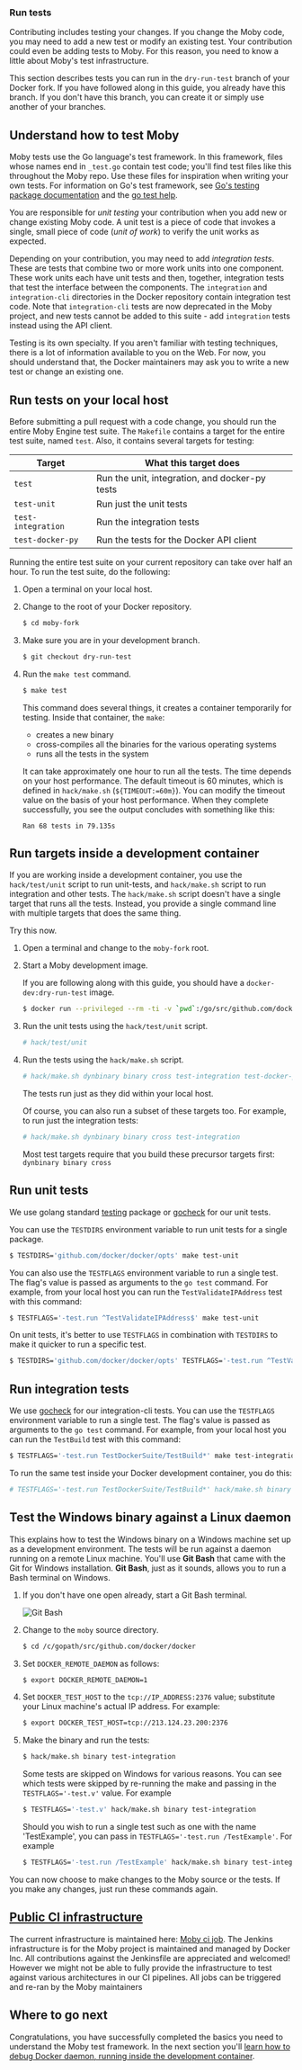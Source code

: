 ### Run tests

Contributing includes testing your changes. If you change the Moby code, you
may need to add a new test or modify an existing test. Your contribution could
even be adding tests to Moby. For this reason, you need to know a little
about Moby's test infrastructure.

This section describes tests you can run in the `dry-run-test` branch of your Docker
fork. If you have followed along in this guide, you already have this branch.
If you don't have this branch, you can create it or simply use another of your
branches.

## Understand how to test Moby

Moby tests use the Go language's test framework. In this framework, files
whose names end in `_test.go` contain test code; you'll find test files like
this throughout the Moby repo. Use these files for inspiration when writing
your own tests. For information on Go's test framework, see <a
href="http://golang.org/pkg/testing/" target="_blank">Go's testing package
documentation</a> and the <a href="http://golang.org/cmd/go/#hdr-Test_packages"
target="_blank">go test help</a>.

You are responsible for _unit testing_ your contribution when you add new or
change existing Moby code. A unit test is a piece of code that invokes a
single, small piece of code (_unit of work_) to verify the unit works as
expected.

Depending on your contribution, you may need to add _integration tests_. These
are tests that combine two or more work units into one component. These work
units each have unit tests and then, together, integration tests that test the
interface between the components. The `integration` and `integration-cli`
directories in the Docker repository contain integration test code.  Note that
`integration-cli` tests are now deprecated in the Moby project, and new tests
cannot be added to this suite - add `integration` tests instead using the API
client.

Testing is its own specialty. If you aren't familiar with testing techniques,
there is a lot of information available to you on the Web. For now, you should
understand that, the Docker maintainers may ask you to write a new test or
change an existing one.

## Run tests on your local host

Before submitting a pull request with a code change, you should run the entire
Moby Engine test suite. The `Makefile` contains a target for the entire test
suite, named `test`. Also, it contains several targets for
testing:

| Target                 | What this target does                          |
| ---------------------- | ---------------------------------------------- |
| `test`                 | Run the unit, integration, and docker-py tests |
| `test-unit`            | Run just the unit tests                        |
| `test-integration`     | Run the integration tests                      |
| `test-docker-py`       | Run the tests for the Docker API client        |

Running the entire test suite on your current repository can take over half an
hour. To run the test suite, do the following:

1.  Open a terminal on your local host.

2.  Change to the root of your Docker repository.

    ```bash
    $ cd moby-fork
    ```

3.  Make sure you are in your development branch.

    ```bash
    $ git checkout dry-run-test
    ```

4.  Run the `make test` command.

    ```bash
    $ make test
    ```

    This command does several things, it creates a container temporarily for
    testing. Inside that container, the `make`:

    * creates a new binary
    * cross-compiles all the binaries for the various operating systems
    * runs all the tests in the system

    It can take approximately one hour to run all the tests. The time depends
    on your host performance. The default timeout is 60 minutes, which is
    defined in `hack/make.sh` (`${TIMEOUT:=60m}`). You can modify the timeout
    value on the basis of your host performance. When they complete
    successfully, you see the output concludes with something like this:

    ```none
    Ran 68 tests in 79.135s
    ```

## Run targets inside a development container

If you are working inside a development container, you use the
`hack/test/unit` script to run unit-tests, and `hack/make.sh` script to run
integration and other tests. The `hack/make.sh` script doesn't
have a single target that runs all the tests. Instead, you provide a single
command line with multiple targets that does the same thing.

Try this now.

1.  Open a terminal and change to the `moby-fork` root.

2.  Start a Moby development image.

    If you are following along with this guide, you should have a
    `docker-dev:dry-run-test` image.

    ```bash
    $ docker run --privileged --rm -ti -v `pwd`:/go/src/github.com/docker/docker docker-dev:dry-run-test /bin/bash
    ```

3.  Run the unit tests using the `hack/test/unit` script.

    ```bash
    # hack/test/unit
    ```

4.  Run the tests using the `hack/make.sh` script.

    ```bash
    # hack/make.sh dynbinary binary cross test-integration test-docker-py
    ```

    The tests run just as they did within your local host.

    Of course, you can also run a subset of these targets too. For example, to run
    just the integration tests:

    ```bash
    # hack/make.sh dynbinary binary cross test-integration
    ```

    Most test targets require that you build these precursor targets first:
    `dynbinary binary cross`


## Run unit tests

We use golang standard [testing](https://golang.org/pkg/testing/)
package or [gocheck](https://labix.org/gocheck) for our unit tests.

You can use the `TESTDIRS` environment variable to run unit tests for
a single package.

```bash
$ TESTDIRS='github.com/docker/docker/opts' make test-unit
```

You can also use the `TESTFLAGS` environment variable to run a single test. The
flag's value is passed as arguments to the `go test` command. For example, from
your local host you can run the `TestValidateIPAddress` test with this command:

```bash
$ TESTFLAGS='-test.run ^TestValidateIPAddress$' make test-unit
```

On unit tests, it's better to use `TESTFLAGS` in combination with
`TESTDIRS` to make it quicker to run a specific test.

```bash
$ TESTDIRS='github.com/docker/docker/opts' TESTFLAGS='-test.run ^TestValidateIPAddress$' make test-unit
```

## Run integration tests

We use [gocheck](https://labix.org/gocheck) for our integration-cli tests.
You can use the `TESTFLAGS` environment variable to run a single test. The
flag's value is passed as arguments to the `go test` command. For example, from
your local host you can run the `TestBuild` test with this command:

```bash
$ TESTFLAGS='-test.run TestDockerSuite/TestBuild*' make test-integration
```

To run the same test inside your Docker development container, you do this:

```bash
# TESTFLAGS='-test.run TestDockerSuite/TestBuild*' hack/make.sh binary test-integration
```

## Test the Windows binary against a Linux daemon

This explains how to test the Windows binary on a Windows machine set up as a
development environment. The tests will be run against a daemon
running on a remote Linux machine. You'll use **Git Bash** that came with the
Git for Windows installation. **Git Bash**, just as it sounds, allows you to
run a Bash terminal on Windows.

1.  If you don't have one open already, start a Git Bash terminal.

    ![Git Bash](images/git_bash.png)

2.  Change to the `moby` source directory.

    ```bash
    $ cd /c/gopath/src/github.com/docker/docker
    ```

3.  Set `DOCKER_REMOTE_DAEMON` as follows:

    ```bash
    $ export DOCKER_REMOTE_DAEMON=1
    ```

4.  Set `DOCKER_TEST_HOST` to the `tcp://IP_ADDRESS:2376` value; substitute your
    Linux machine's actual IP address. For example:

    ```bash
    $ export DOCKER_TEST_HOST=tcp://213.124.23.200:2376
    ```

5.  Make the binary and run the tests:

    ```bash
    $ hack/make.sh binary test-integration
    ```
    Some tests are skipped on Windows for various reasons. You can see which
    tests were skipped by re-running the make and passing in the
   `TESTFLAGS='-test.v'` value. For example

    ```bash
    $ TESTFLAGS='-test.v' hack/make.sh binary test-integration
    ```

    Should you wish to run a single test such as one with the name
    'TestExample', you can pass in `TESTFLAGS='-test.run /TestExample'`. For
    example

    ```bash
    $ TESTFLAGS='-test.run /TestExample' hack/make.sh binary test-integration
    ```

You can now choose to make changes to the Moby source or the tests. If you
make any changes, just run these commands again.

## [Public CI infrastructure](ci.docker.com/public)

The current infrastructure is maintained here: [Moby ci job](https://ci.docker.com/public/job/moby).  The Jenkins infrastructure is for the Moby project is maintained and
managed by Docker Inc.  All contributions against the Jenkinsfile are
appreciated and welcomed!  However we might not be able to fully provide the
infrastructure to test against various architectures in our CI pipelines.  All
jobs can be triggered and re-ran by the Moby maintainers

## Where to go next

Congratulations, you have successfully completed the basics you need to
understand the Moby test framework.
In the next section you'll [learn how to debug Docker daemon, running inside the development container](debug.md).
